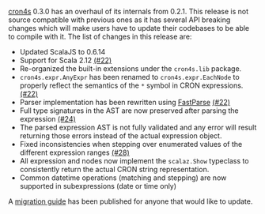 [cron4s](https://alonsodomin.github.io/cron4s) 0.3.0 has an overhaul of its internals from 0.2.1. This release is not
source compatible with previous ones as it has several API breaking changes which will make users have to update
their codebases to be able to compile with it. The list of changes in this release are:

 * Updated ScalaJS to 0.6.14
 * Support for Scala 2.12 [(#22)](https://github.com/alonsodomin/cron4s/pull/22)
 * Re-organized the built-in extensions under the `cron4s.lib` package.
 * `cron4s.expr.AnyExpr` has been renamed to `cron4s.expr.EachNode` to properly reflect the semantics of the `*` symbol in CRON expressions. [(#22)](https://github.com/alonsodomin/cron4s/pull/22)
 * Parser implementation has been rewritten using [FastParse](http://www.lihaoyi.com/fastparse/) [(#22)](https://github.com/alonsodomin/cron4s/pull/22)
 * Full type signatures in the AST are now preserved after parsing the expression [(#24)](https://github.com/alonsodomin/cron4s/pull/24)
 * The parsed expression AST is not fully validated and any error will result returning those errors instead of the actual expression object.
 * Fixed inconsistencies when stepping over enumerated values of the different expression ranges [(#28)](https://github.com/alonsodomin/cron4s/pull/28)
 * All expression and nodes now implement the `scalaz.Show` typeclass to consistently return the actual CRON string representation.
 * Common datetime operations (matching and stepping) are now supported in subexpressions (date or time only)

A [migration guide](https://alonsodomin.github.io/cron4s/docs/migration/0_3_0.html) has been published for anyone that would like to update.
